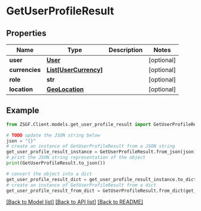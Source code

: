 # GetUserProfileResult


## Properties

Name | Type | Description | Notes
------------ | ------------- | ------------- | -------------
**user** | [**User**](User.md) |  | [optional] 
**currencies** | [**List[UserCurrency]**](UserCurrency.md) |  | [optional] 
**role** | **str** |  | [optional] 
**location** | [**GeoLocation**](GeoLocation.md) |  | [optional] 

## Example

```python
from ZSGF.Client.models.get_user_profile_result import GetUserProfileResult

# TODO update the JSON string below
json = "{}"
# create an instance of GetUserProfileResult from a JSON string
get_user_profile_result_instance = GetUserProfileResult.from_json(json)
# print the JSON string representation of the object
print(GetUserProfileResult.to_json())

# convert the object into a dict
get_user_profile_result_dict = get_user_profile_result_instance.to_dict()
# create an instance of GetUserProfileResult from a dict
get_user_profile_result_from_dict = GetUserProfileResult.from_dict(get_user_profile_result_dict)
```
[[Back to Model list]](../README.md#documentation-for-models) [[Back to API list]](../README.md#documentation-for-api-endpoints) [[Back to README]](../README.md)


